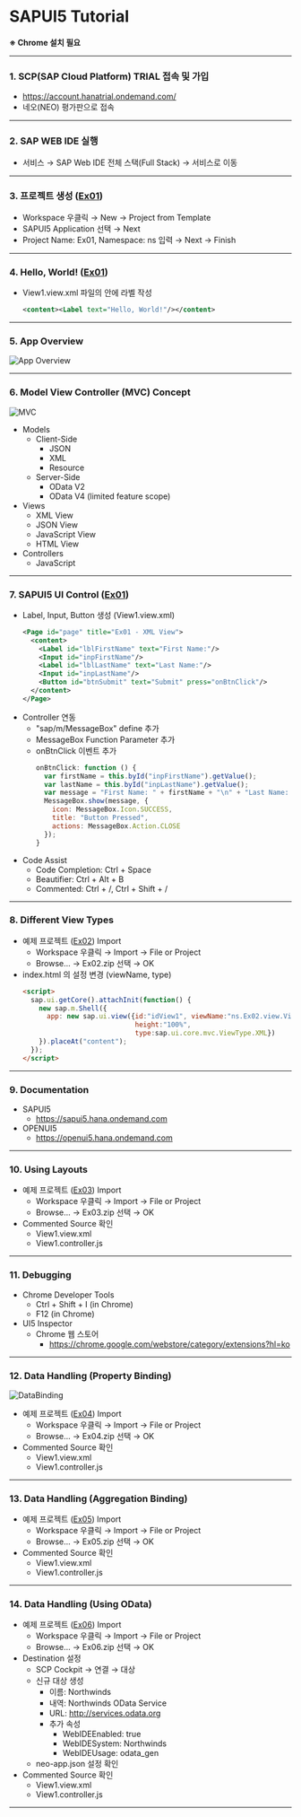 # SAPUI5 Tutorial

**※ Chrome 설치 필요**

---
### 1. SCP(SAP Cloud Platform) TRIAL 접속 및 가입
* https://account.hanatrial.ondemand.com/
* 네오(NEO) 평가판으로 접속

---
### 2. SAP WEB IDE 실행
* 서비스 → SAP Web IDE 전체 스택(Full Stack) → 서비스로 이동

---
### 3. 프로젝트 생성 ([Ex01](https://github.com/knotting/sapui5-tutorial/raw/master/Ex01.zip))
* Workspace 우클릭 → New → Project from Template
* SAPUI5 Application 선택 → Next
* Project Name: Ex01, Namespace: ns 입력 → Next → Finish

---
### 4. Hello, World! ([Ex01](https://github.com/knotting/sapui5-tutorial/raw/master/Ex01.zip))
* View1.view.xml 파일의 <content></content> 안에 라벨 작성
    ```xml
    <content><Label text="Hello, World!"/></content>
    ```

---
### 5. App Overview
![App Overview](https://sapui5.hana.ondemand.com/docs/topics/loioeeae30fe7983476a9777e809a8820147_LowRes.png)

---
### 6. Model View Controller (MVC) Concept
![MVC](https://sapui5.hana.ondemand.com/docs/topics/loio1eb216151b1b41f1979b7b6c969670df_LowRes.png)
* Models
    * Client-Side
        * JSON
        * XML
        * Resource
    * Server-Side
        * OData V2
        * OData V4 (limited feature scope)
* Views
    * XML View
    * JSON View
    * JavaScript View
    * HTML View
* Controllers
    * JavaScript

---
### 7. SAPUI5 UI Control ([Ex01](https://github.com/knotting/sapui5-tutorial/raw/master/Ex01.zip))
* Label, Input, Button 생성 (View1.view.xml)
    ```xml
    <Page id="page" title="Ex01 - XML View">
      <content>
        <Label id="lblFirstName" text="First Name:"/>
        <Input id="inpFirstName"/>
        <Label id="lblLastName" text="Last Name:"/>
        <Input id="inpLastName"/>
        <Button id="btnSubmit" text="Submit" press="onBtnClick"/>
      </content>
    </Page>
    ```
* Controller 연동
    * "sap/m/MessageBox" define 추가
    * MessageBox Function Parameter 추가
    * onBtnClick 이벤트 추가
        ```javascript
        onBtnClick: function () {
          var firstName = this.byId("inpFirstName").getValue();
          var lastName = this.byId("inpLastName").getValue();
          var message = "First Name: " + firstName + "\n" + "Last Name: " + lastName;
          MessageBox.show(message, {
            icon: MessageBox.Icon.SUCCESS,
            title: "Button Pressed",
            actions: MessageBox.Action.CLOSE
          });
        }
        ```
* Code Assist
    * Code Completion: Ctrl + Space
    * Beautifier: Ctrl + Alt + B
    * Commented: Ctrl + /, Ctrl + Shift + /

---
### 8. Different View Types
* 예제 프로젝트 ([Ex02](https://github.com/knotting/sapui5-tutorial/raw/master/Ex02.zip)) Import
    * Workspace 우클릭 → Import → File or Project
    * Browse... → Ex02.zip 선택 → OK
* index.html 의 설정 변경 (viewName, type)
    ```html
    <script>
      sap.ui.getCore().attachInit(function() {
        new sap.m.Shell({
          app: new sap.ui.view({id:"idView1", viewName:"ns.Ex02.view.View1", 
                                height:"100%",
                                type:sap.ui.core.mvc.ViewType.XML})
        }).placeAt("content");
      });
    </script>
    ```

---
### 9. Documentation
* SAPUI5
    * https://sapui5.hana.ondemand.com
* OPENUI5
    * https://openui5.hana.ondemand.com

---
### 10. Using Layouts
* 예제 프로젝트 ([Ex03](https://github.com/knotting/sapui5-tutorial/raw/master/Ex03.zip)) Import
    * Workspace 우클릭 → Import → File or Project
    * Browse... → Ex03.zip 선택 → OK
* Commented Source 확인
    * View1.view.xml
    * View1.controller.js

---
### 11. Debugging
* Chrome Developer Tools
    * Ctrl + Shift + I (in Chrome)
    * F12 (in Chrome)
* UI5 Inspector
    * Chrome 웹 스토어
        * https://chrome.google.com/webstore/category/extensions?hl=ko

---
### 12. Data Handling (Property Binding)
![DataBinding](https://sapui5.hana.ondemand.com/docs/topics/loio544b09736447477198202b636048bab8_LowRes.png)
* 예제 프로젝트 ([Ex04](https://github.com/knotting/sapui5-tutorial/raw/master/Ex04.zip)) Import
    * Workspace 우클릭 → Import → File or Project
    * Browse... → Ex04.zip 선택 → OK
* Commented Source 확인
    * View1.view.xml
    * View1.controller.js

---
### 13. Data Handling (Aggregation Binding)
* 예제 프로젝트 ([Ex05](https://github.com/knotting/sapui5-tutorial/raw/master/Ex05.zip)) Import
    * Workspace 우클릭 → Import → File or Project
    * Browse... → Ex05.zip 선택 → OK
* Commented Source 확인
    * View1.view.xml
    * View1.controller.js

---
### 14. Data Handling (Using OData)
* 예제 프로젝트 ([Ex06](https://github.com/knotting/sapui5-tutorial/raw/master/Ex06.zip)) Import
    * Workspace 우클릭 → Import → File or Project
    * Browse... → Ex06.zip 선택 → OK
* Destination 설정
    * SCP Cockpit → 연결 → 대상
    * 신규 대상 생성
        * 이름: Northwinds
        * 내역: Northwinds OData Service
        * URL: http://services.odata.org
        * 추가 속성
            * WebIDEEnabled: true
            * WebIDESystem: Northwinds
            * WebIDEUsage: odata_gen
    * neo-app.json 설정 확인
* Commented Source 확인
    * View1.view.xml
    * View1.controller.js

---
